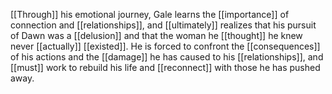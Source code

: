 [[Through]] his emotional journey, Gale learns the [[importance]] of connection and [[relationships]], and [[ultimately]] realizes that his pursuit of Dawn was a [[delusion]] and that the woman he [[thought]] he knew never [[actually]] [[existed]]. He is forced to confront the [[consequences]] of his actions and the [[damage]] he has caused to his [[relationships]], and [[must]] work to rebuild his life and [[reconnect]] with those he has pushed away.
